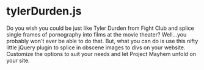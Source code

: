 tylerDurden.js
==============

Do you wish you could be just like Tyler Durden from Fight Club and splice single frames of pornography into films at the movie theater? Well...you probably won't ever be able to do that. But, what you can do is use this nifty little jQuery plugin to splice in obscene images to divs on your website. Customize the options to suit your needs and let Project Mayhem unfold on your site.
